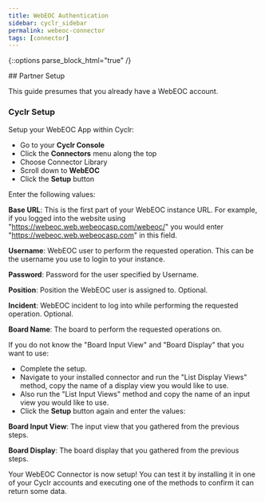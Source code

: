 ```yaml
---
title: WebEOC Authentication
sidebar: cyclr_sidebar
permalink: webeoc-connector
tags: [connector]
---
```

{::options parse_block_html="true" /}
<section class="card py-5 my-5">
## Partner Setup

This guide presumes that you already have a WebEOC account.

### Cyclr Setup

Setup your WebEOC App within Cyclr:

*   Go to your **Cyclr Console**
*   Click the **Connectors** menu along the top
*   Choose Connector Library
*   Scroll down to **WebEOC**
*   Click the **Setup** button

Enter the following values:

**Base URL**: This is the first part of your WebEOC instance URL. For example, if you logged into the website using "https://webeoc.web.webeocasp.com/webeoc/" you would enter "https://webeoc.web.webeocasp.com" in this field.

**Username**:  WebEOC user to perform the requested operation. This can be the username you use to login to your instance.

**Password**: Password for the user specified by Username.

**Position**: Position the WebEOC user is assigned to. Optional.

**Incident**: WebEOC incident to log into while performing the requested operation. Optional.

**Board Name**: The board to perform the requested operations on.

If you do not know the "Board Input View" and "Board Display" that you want to use:

* Complete the setup.
* Navigate to your installed connector and run the "List Display Views" method, copy the name of a display view you would like to use.
* Also run the "List Input Views" method and copy the name of an input view you would like to use.
* Click the **Setup** button again and enter the values:

**Board Input View**: The input view that you gathered from the previous steps.

**Board Display**: The board display that you gathered from the previous steps.


Your WebEOC Connector is now setup! You can test it by installing it in one of your Cyclr accounts and executing one of the methods to confirm it can return some data.

</section>
